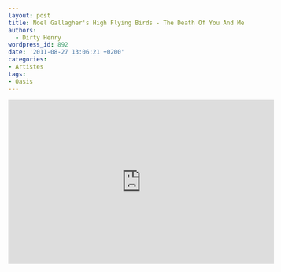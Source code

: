 ```yaml
---
layout: post
title: Noel Gallagher's High Flying Birds - The Death Of You And Me
authors:
  - Dirty Henry
wordpress_id: 892
date: '2011-08-27 13:06:21 +0200'
categories:
- Artistes
tags:
- Oasis
---
```

<iframe width="540" height="333" src="http://www.youtube.com/embed/kFx_IniNjfE" frameborder="0" allowfullscreen></iframe>
